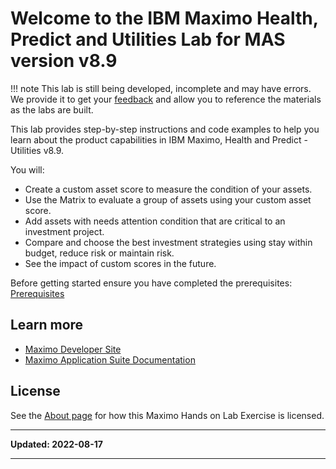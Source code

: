 # Welcome to the IBM Maximo Health, Predict and Utilities Lab for MAS version v8.9

!!! note
    This lab is still being developed, incomplete and may have errors.  We provide it to get your [feedback](https://github.com/IBM/monitor-hands-on-lab/issues/new) and allow you to reference the materials as the labs are built.

This lab provides step-by-step instructions and code examples to help you learn about the product capabilities in IBM Maximo, Health and Predict - Utilities v8.9.  

You will:

- Create a custom asset score to measure the condition of your assets.
- Use the Matrix to evaluate a group of assets using your custom asset score.
- Add assets with needs attention condition that are critical to an investment project.
- Compare and choose the best investment strategies using stay within budget, reduce risk or maintain risk.   
- See the impact of custom scores in the future. 

Before getting started ensure you have completed the prerequisites: [Prerequisites](prereqs.md)

## Learn more

- [Maximo Developer Site](https://developer.ibm.com/components/maximo/)
- [Maximo Application Suite Documentation](https://www.ibm.com/docs/en/mas)

## License

See the [About page](about.md) for how this Maximo Hands on Lab Exercise is licensed.

---

**Updated: 2022-08-17**

---